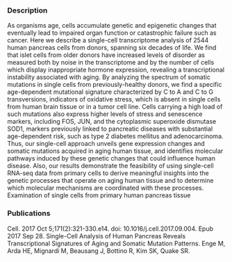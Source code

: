 

### Description
As organisms age, cells accumulate genetic and epigenetic changes that eventually lead to impaired organ function or catastrophic failure such as cancer. Here we describe a single-cell transcriptome analysis of 2544 human pancreas cells from donors, spanning six decades of life. We find that islet cells from older donors have increased levels of disorder as measured both by noise in the transcriptome and by the number of cells which display inappropriate hormone expression, revealing a transcriptional instability associated with aging. By analyzing the spectrum of somatic mutations in single cells from previously-healthy donors, we find a specific age-dependent mutational signature characterized by C to A and C to G transversions, indicators of oxidative stress, which is absent in single cells from human brain tissue or in a tumor cell line. Cells carrying a high load of such mutations also express higher levels of stress and senescence markers, including FOS, JUN, and the cytoplasmic superoxide dismutase SOD1, markers previously linked to pancreatic diseases with substantial age-dependent risk, such as type 2 diabetes mellitus and adenocarcinoma. Thus, our single-cell approach unveils gene expression changes and somatic mutations acquired in aging human tissue, and identifies molecular pathways induced by these genetic changes that could influence human disease. Also, our results demonstrate the feasibility of using single-cell RNA-seq data from primary cells to derive meaningful insights into the genetic processes that operate on aging human tissue and to determine which molecular mechanisms are coordinated with these processes. Examination of single cells from primary human pancreas tissue

### Publications
Cell. 2017 Oct 5;171(2):321-330.e14. doi: 10.1016/j.cell.2017.09.004. Epub 2017 Sep 28.
Single-Cell Analysis of Human Pancreas Reveals Transcriptional Signatures of Aging and Somatic Mutation Patterns.
Enge M, Arda HE, Mignardi M, Beausang J, Bottino R, Kim SK, Quake SR.
